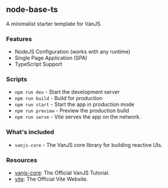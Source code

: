 ## node-base-ts

A minimalist starter template for VanJS.

### Features

- NodeJS Configuration (works with any runtime)
- Single Page Application (SPA)
- TypeScript Support

### Scripts

- `npm run dev` - Start the development server
- `npm run build` - Build for production
- `npm run start` - Start the app in production mode
- `npm run preview` - Preview the production build
- `npm run serve` - Vite serves the app on the network.

### What's included

- `vanjs-core` - The VanJS core library for building reactive UIs.

### Resources

- [vanjs-core](https://vanjs.org/tutorial): The Official VanJS Tutorial.
- [vite](https://vite.dev): The Official Vite Website.
